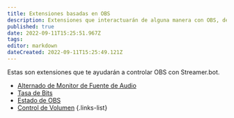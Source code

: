 ```yaml
---
title: Extensiones basadas en OBS
description: Extensiones que interactuarán de alguna manera con OBS, de forma administrativa.
published: true
date: 2022-09-11T15:25:51.967Z
tags: 
editor: markdown
dateCreated: 2022-09-11T15:25:49.121Z
---
```


Estas son extensiones que te ayudarán a controlar OBS con Streamer.bot.

- [Alternado de Monitor de Fuente de Audio](/en/extensions/audio-source-monitor-toggle)
- [Tasa de Bits](/en/extensions/bitrate-command)
- [Estado de OBS](/en/extensions/obs-status)
- [Control de Volumen](/extensions/volume-control)
{.links-list}